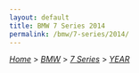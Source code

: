 ```yaml
---
layout: default
title: BMW 7 Series 2014
permalink: /bmw/7-series/2014/
---
```

[*Home*](/) > [*BMW*](/bmw/) > [*7 Series*](/bmw/7-series/) > [*YEAR*](/bmw/7-series/year/)
